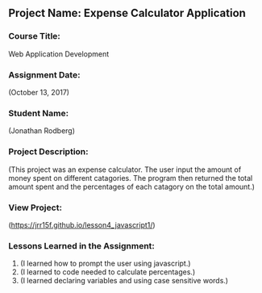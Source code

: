 ## Project Name:  Expense Calculator Application

### Course Title:
Web Application Development

### Assignment Date:  
(October 13, 2017)

### Student Name:  
(Jonathan Rodberg)

### Project Description:
(This project was an expense calculator. The user input the amount of money spent 
on different catagories. The program then returned the total amount spent and 
the percentages of each catagory on the total amount.)

### View Project:
(https://jrr15f.github.io/lesson4_javascript1/)

### Lessons Learned in the Assignment:
1. (I learned how to prompt the user using javascript.)
2. (I learned to code needed to calculate percentages.)
3. (I learned declaring variables and using case sensitive words.)